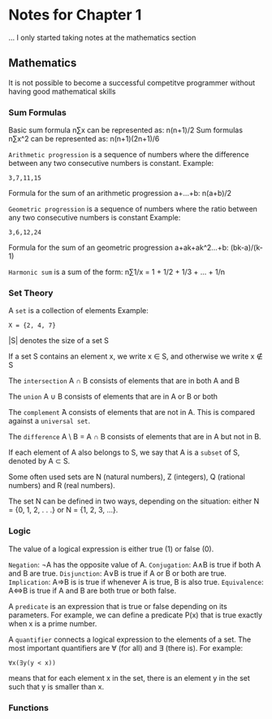 # Notes for Chapter 1

... I only started taking notes at the mathematics section

## Mathematics

It is not possible to become a successful competitve programmer without having good mathematical skills

### Sum Formulas
Basic sum formula n∑x can be represented as: n(n+1)/2
Sum formulas n∑x^2 can be represented as: n(n+1)(2n+1)/6

`Arithmetic progression` is a sequence of numbers where the difference between any two consecutive numbers is constant.
Example:
```
3,7,11,15
```

Formula for the sum of an arithmetic progression a+...+b: n(a+b)/2

`Geometric progression` is a sequence of numbers where the ratio between any two consecutive numbers is constant
Example:
```
3,6,12,24
```

Formula for the sum of an geometric progression a+ak+ak^2...+b: (bk-a)/(k-1)

`Harmonic sum` is a sum of the form:
n∑1/x = 1 + 1/2 + 1/3 + ... + 1/n

### Set Theory
A `set` is a collection of elements
Example:
```
X = {2, 4, 7}
```

|S| denotes the size of a set S

If a set S contains an element x, we write x ∈ S, and otherwise we write x ∉ S

The `intersection` A ∩ B consists of elements that are in both A and B

The `union` A ∪ B consists of elements that are in A or B or both

The `complement`  ̄A consists of elements that are not in A.  This is compared against a `universal set`.

The `difference` A \ B = A ∩  ̄B consists of elements that are in A but not in B.

If each element of A also belongs to S, we say that A is a `subset` of S, denoted by A ⊂ S.

Some often used sets are N (natural numbers), Z (integers), Q (rational numbers) and R (real numbers).

The set N can be defined in two ways, depending
on the situation: either N = {0, 1, 2, . . .} or N = {1, 2, 3, ...}.

### Logic
The value of a logical expression is either true (1) or false (0).  

`Negation`: ¬A has the opposite value of A.
`Conjugation`: A∧B is true if both A and B are true.
`Disjunction`: A∨B is true if A or B or both are true.
`Implication`: A⇒B is is true if whenever A is true, B is also true.
`Equivalence`: A⇔B is true if A and B are both true or both false.

A `predicate` is an expression that is true or false depending on its parameters. For example, we can define a predicate P(x) that is true exactly when x is a prime number. 

A `quantifier` connects a logical expression to the elements of a set. The most important quantifiers are ∀ (for all) and ∃ (there is). 
For example:
```
∀x(∃y(y < x))
```
means that for each element x in the set, there is an element y in the set such
that y is smaller than x.

### Functions
